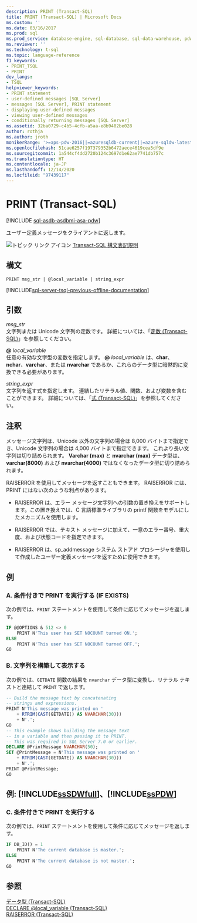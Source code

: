 ```yaml
---
description: PRINT (Transact-SQL)
title: PRINT (Transact-SQL) | Microsoft Docs
ms.custom: ''
ms.date: 03/16/2017
ms.prod: sql
ms.prod_service: database-engine, sql-database, sql-data-warehouse, pdw
ms.reviewer: ''
ms.technology: t-sql
ms.topic: language-reference
f1_keywords:
- PRINT_TSQL
- PRINT
dev_langs:
- TSQL
helpviewer_keywords:
- PRINT statement
- user-defined messages [SQL Server]
- messages [SQL Server], PRINT statement
- displaying user-defined messages
- viewing user-defined messages
- conditionally returning messages [SQL Server]
ms.assetid: 32ba0729-c4b5-4cfb-a5aa-e8b9402be028
author: rothja
ms.author: jroth
monikerRange: '>=aps-pdw-2016||=azuresqldb-current||=azure-sqldw-latest||>=sql-server-2016||>=sql-server-linux-2017||=azuresqldb-mi-current'
ms.openlocfilehash: 51cae6257f197379352b6472aece4619cea5df9e
ms.sourcegitcommit: 1a544cf4dd2720b124c3697d1e62ae7741db757c
ms.translationtype: HT
ms.contentlocale: ja-JP
ms.lasthandoff: 12/14/2020
ms.locfileid: "97439117"
---
```

# <a name="print-transact-sql"></a>PRINT (Transact-SQL)
[!INCLUDE [sql-asdb-asdbmi-asa-pdw](../../includes/applies-to-version/sql-asdb-asdbmi-asa-pdw.md)]

  ユーザー定義メッセージをクライアントに返します。  
  
 ![トピック リンク アイコン](../../database-engine/configure-windows/media/topic-link.gif "トピック リンク アイコン") [Transact-SQL 構文表記規則](../../t-sql/language-elements/transact-sql-syntax-conventions-transact-sql.md)  
  
## <a name="syntax"></a>構文  
  
```syntaxsql  
PRINT msg_str | @local_variable | string_expr  
```  
  
[!INCLUDE[sql-server-tsql-previous-offline-documentation](../../includes/sql-server-tsql-previous-offline-documentation.md)]

## <a name="arguments"></a>引数
 *msg_str*  
 文字列または Unicode 文字列の定数です。 詳細については、「[定数 &#40;Transact-SQL&#41;](../../t-sql/data-types/constants-transact-sql.md)」を参照してください。  
  
 **@** *local_variable*  
 任意の有効な文字型の変数を指定します。 **@** _local\_variable_ は、**char**、**nchar**、**varchar**、または **nvarchar** であるか、これらのデータ型に暗黙的に変換できる必要があります。  
  
 *string_expr*  
 文字列を返す式を指定します。 連結したリテラル値、関数、および変数を含むことができます。 詳細については、「[式 &#40;Transact-SQL&#41;](../../t-sql/language-elements/expressions-transact-sql.md)」を参照してください。  
  
## <a name="remarks"></a>注釈  
 メッセージ文字列は、Unicode 以外の文字列の場合は 8,000 バイトまで指定でき、Unicode 文字列の場合は 4,000 バイトまで指定できます。 これより長い文字列は切り詰められます。 **Varchar (max)** と **nvarchar (max)** データ型は、**varchar(8000)** および **nvarchar(4000)** ではなくなったデータ型に切り詰められます。  
  
 RAISERROR を使用してメッセージを返すこともできます。 RAISERROR には、PRINT にはない次のような利点があります。  
  
-   RAISERROR は、エラー メッセージ文字列への引数の置き換えをサポートします。この置き換えでは、C 言語標準ライブラリの printf 関数をモデルにしたメカニズムを使用します。  
  
-   RAISERROR では、テキスト メッセージに加えて、一意のエラー番号、重大度、および状態コードを指定できます。  
  
-   RAISERROR は、sp_addmessage システム ストアド プロシージャを使用して作成したユーザー定義メッセージを返すために使用できます。  
  
## <a name="examples"></a>例  
  
### <a name="a-conditionally-executing-print-if-exists"></a>A. 条件付きで PRINT を実行する (IF EXISTS)  
 次の例では、`PRINT` ステートメントを使用して条件に応じてメッセージを返します。  
  
```sql  
IF @@OPTIONS & 512 <> 0  
    PRINT N'This user has SET NOCOUNT turned ON.';  
ELSE  
    PRINT N'This user has SET NOCOUNT turned OFF.';  
GO  
```  
  
### <a name="b-building-and-displaying-a-string"></a>B. 文字列を構築して表示する  
 次の例では、`GETDATE` 関数の結果を `nvarchar` データ型に変換し、リテラル テキストと連結して `PRINT` で返します。  
  
```sql  
-- Build the message text by concatenating  
-- strings and expressions.  
PRINT N'This message was printed on '  
    + RTRIM(CAST(GETDATE() AS NVARCHAR(30)))  
    + N'.';  
GO  
-- This example shows building the message text  
-- in a variable and then passing it to PRINT.  
-- This was required in SQL Server 7.0 or earlier.  
DECLARE @PrintMessage NVARCHAR(50);  
SET @PrintMessage = N'This message was printed on '  
    + RTRIM(CAST(GETDATE() AS NVARCHAR(30)))  
    + N'.';  
PRINT @PrintMessage;  
GO  
```  
  
## <a name="examples-sssdwfull-and-sspdw"></a>例: [!INCLUDE[ssSDWfull](../../includes/sssdwfull-md.md)]、[!INCLUDE[ssPDW](../../includes/sspdw-md.md)]  
  
### <a name="c-conditionally-executing-print"></a>C. 条件付きで PRINT を実行する  
 次の例では、`PRINT` ステートメントを使用して条件に応じてメッセージを返します。  
  
```sql  
IF DB_ID() = 1  
    PRINT N'The current database is master.';  
ELSE  
    PRINT N'The current database is not master.';  
GO  
```  
  
## <a name="see-also"></a>参照  
 [データ型 &#40;Transact-SQL&#41;](../../t-sql/data-types/data-types-transact-sql.md)   
 [DECLARE @local_variable &#40;Transact-SQL&#41;](../../t-sql/language-elements/declare-local-variable-transact-sql.md)   
 [RAISERROR &#40;Transact-SQL&#41;](../../t-sql/language-elements/raiserror-transact-sql.md)  
  
  


